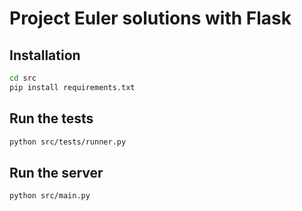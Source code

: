 # Project Euler solutions with Flask

## Installation
```sh
cd src
pip install requirements.txt
```

## Run the tests
```sh
python src/tests/runner.py
```

## Run the server
```sh
python src/main.py
```